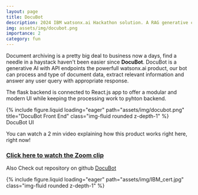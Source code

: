 ```yaml
---
layout: page
title: DocuBot
description: 2024 IBM watsonx.ai Hackathon solution. A RAG generative chat bot to answer queries about provided unstructured pdf documents.
img: assets/img/docubot.png
importance: 2
category: fun
---
```


Document archiving is a pretty big deal to business now a days, find a needle in a haystack haven't been easier since __DocuBot__. DocuBot is a generative AI with API endpoints the powerfull watsonx.ai product, our bot can process and type of document data, extract relevant information and answer any user query with appropriate response.

The flask backend is connected to React.js app to offer a modular and modern UI while keeping the processing work to pyhton backend.

<div class="row">
    <div class="col-sm mt-3 mt-md-0">
        {% include figure.liquid loading="eager" path="assets/img/docubot.png" title="DocuBot Front End" class="img-fluid rounded z-depth-1" %}
    </div>
</div>
<div class="caption">
    DocuBot UI
</div>

You can watch a 2 min video explaining how this product works right here, right now!
<h3><a href="https://us04web.zoom.us/clips/share/T9znBvr3YxdyBKUwadSXH6V15fzViSen1l1KxUWwvX6MeVSdBZeWwfVcEWEjTv29ry-RpGJzkh5dKEmvuIru3b5FMQ.JjDjRn-kgnZs_Tpy" target="_blank">Click here to watch the Zoom clip</a></h3>


Also Check out repository on github
<a href='https://github.com/Farreeda/WatsonX-24'>DocuBot</a>

<div class="row">
    <div class="col-sm mt-3 mt-md-0">
        {% include figure.liquid loading="eager" path="assets/img/IBM_cert.jpg" class="img-fluid rounded z-depth-1" %}
    </div>
</div>


